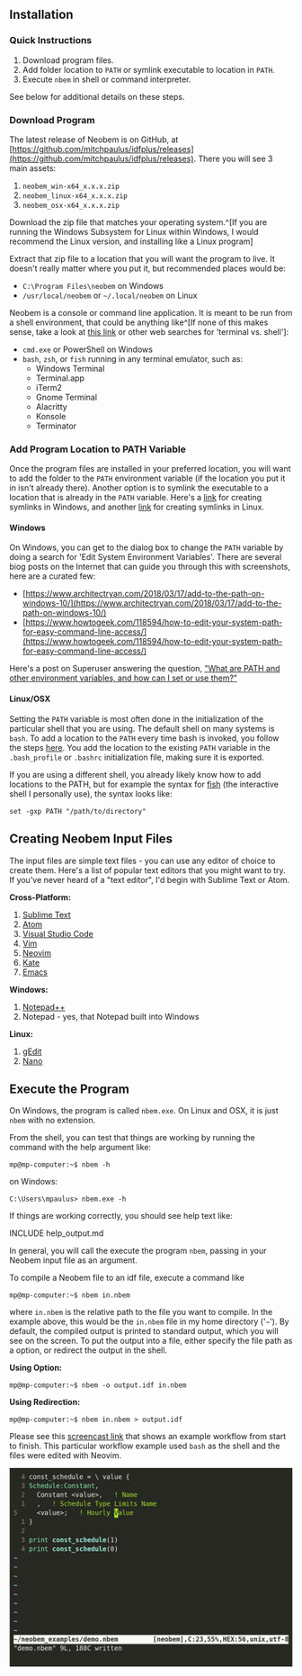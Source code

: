 ## Installation

### Quick Instructions

1. Download program files.
2. Add folder location to `PATH` or symlink executable to location in `PATH`.
3. Execute `nbem` in shell or command interpreter.

See below for additional details on these steps.

### Download Program

The latest release of Neobem is on GitHub, at
[https://github.com/mitchpaulus/idfplus/releases](https://github.com/mitchpaulus/idfplus/releases).
There you will see 3 main assets:

1. `neobem_win-x64_x.x.x.zip`
2. `neobem_linux-x64_x.x.x.zip`
3. `neobem_osx-x64_x.x.x.zip`

Download the zip file that matches your operating system.^[If you are
running the Windows Subsystem for Linux within Windows, I would
recommend the Linux version, and installing like a Linux program]

Extract that zip file to a location that you will want the program to
live. It doesn't really matter where you put it, but recommended places
would be:

- `C:\Program Files\neobem` on Windows
- `/usr/local/neobem` or `~/.local/neobem` on Linux

Neobem is a console or command line application. It is meant to be run
from a shell environment, that could be anything like^[If none of this makes sense, take a look at [this link](https://www.unixsheikh.com/articles/the-terminal-the-console-and-the-shell-what-are-they.html) or other web searches for 'terminal vs. shell']:

- `cmd.exe` or PowerShell on Windows
- `bash`, `zsh`, or `fish` running in any terminal emulator, such as:
    - Windows Terminal
    - Terminal.app
    - iTerm2
    - Gnome Terminal
    - Alacritty
    - Konsole
    - Terminator


### Add Program Location to PATH Variable

Once the program files are installed in your preferred location, you
will want to add the folder to the `PATH` environment variable (if the
location you put it in isn't already there). Another option is to
symlink the executable to a location that is already in the `PATH`
variable. Here's a
[link](https://www.howtogeek.com/howto/16226/complete-guide-to-symbolic-links-symlinks-on-windows-or-linux/)
for creating symlinks in Windows, and another
[link](https://www.howtogeek.com/287014/how-to-create-and-use-symbolic-links-aka-symlinks-on-linux/)
for creating symlinks in Linux.

#### Windows

On Windows, you can get to the dialog box to change the `PATH` variable
by doing a search for 'Edit System Environment Variables'. There are
several biog posts on the Internet that can guide you through this with
screenshots, here are a curated few:

 - [https://www.architectryan.com/2018/03/17/add-to-the-path-on-windows-10/](https://www.architectryan.com/2018/03/17/add-to-the-path-on-windows-10/)
 - [https://www.howtogeek.com/118594/how-to-edit-your-system-path-for-easy-command-line-access/](https://www.howtogeek.com/118594/how-to-edit-your-system-path-for-easy-command-line-access/)

Here's a post on Superuser answering the question, ["What are PATH and other environment variables, and how can I set or use them?"](https://superuser.com/questions/284342/what-are-path-and-other-environment-variables-and-how-can-i-set-or-use-them)

#### Linux/OSX

Setting the `PATH` variable is most often done in the initialization of
the particular shell that you are using. The default shell on many
systems is `bash`. To add a location to the `PATH` every time bash is
invoked, you follow the steps [here](https://unix.stackexchange.com/questions/26047/how-to-correctly-add-a-path-to-path). You add the location to
the existing `PATH` variable in the `.bash_profile` or `.bashrc`
initialization file,
making sure it is exported.

If you are using a different shell, you already likely know how to add
locations to the PATH, but for example the syntax for
[fish](https://fishshell.com/) (the interactive shell I personally use),
the syntax looks like:

```fish
set -gxp PATH "/path/to/directory"
```

## Creating Neobem Input Files


The input files are simple text files - you can use any editor of choice
to create them. Here's a list of popular text editors that you might
want to try. If you've never heard of a "text editor", I'd begin with
Sublime Text or Atom.

**Cross-Platform:**

1. [Sublime Text](https://www.sublimetext.com/)
2. [Atom](https://atom.io/)
3. [Visual Studio Code](https://code.visualstudio.com/)
4. [Vim](https://www.vim.org/)
5. [Neovim](https://neovim.io/)
6. [Kate](https://kate-editor.org/)
6. [Emacs](https://www.gnu.org/software/emacs/)

**Windows:**

1. [Notepad++](https://notepad-plus-plus.org/)
2. Notepad - yes, that Notepad built into Windows

**Linux:**

1. [gEdit](https://wiki.gnome.org/Apps/Gedit)
2. [Nano](https://www.nano-editor.org/)


## Execute the Program

On Windows, the program is called `nbem.exe`. On Linux and OSX, it is
just `nbem` with no extension.

From the shell, you can test that things are working by running the
command with the help argument like:

```console
mp@mp-computer:~$ nbem -h
```

on Windows:

```console
C:\Users\mpaulus> nbem.exe -h
```

If things are working correctly, you should see help text like:

INCLUDE help_output.md

In general, you will call the execute the program `nbem`, passing in your Neobem
input file as an argument.

To compile a Neobem file to an idf file, execute a command like

```console
mp@mp-computer:~$ nbem in.nbem
```

where `in.nbem` is the relative path to the file you want to compile. In
the example above, this would be the `in.nbem` file in my home directory
('`~`'). By default, the compiled output is printed to standard output,
which you will see on the screen. To put the output into a file, either
specify the file path as a option, or redirect the output in the shell.

**Using Option:**

```console
mp@mp-computer:~$ nbem -o output.idf in.nbem
```

**Using Redirection:**

```console
mp@mp-computer:~$ nbem in.nbem > output.idf
```

Please see this [screencast
link](https://asciinema.org/a/392845?size=big) that
shows an example workflow from start to finish. This particular workflow
example used `bash` as the shell and the files were edited with Neovim.

![Sample screenshot from demo at: [asciinema.org](https://asciinema.org/a/392845?size=big).](img/demo.png)
